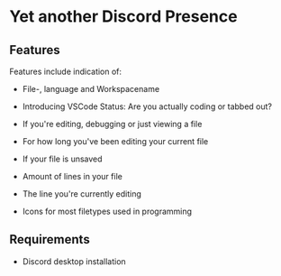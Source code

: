 # Yet another Discord Presence

## Features

Features include indication of:

- File-, language and Workspacename

- Introducing VSCode Status: Are you actually coding or tabbed out?

- If you're editing, debugging or just viewing a file

- For how long you've been editing your current file 

- If your file is unsaved

- Amount of lines in your file

- The line you're currently editing

- Icons for most filetypes used in programming

## Requirements

- Discord desktop installation